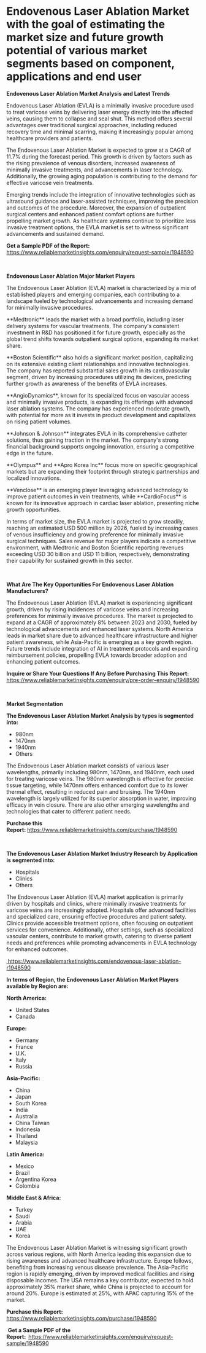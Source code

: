 <p><h1>Endovenous Laser Ablation Market with the goal of estimating the market size and future growth potential of various market segments based on component, applications and end user</h1></p><p><strong>Endovenous Laser Ablation Market Analysis and Latest Trends</strong></p>
<p><p>Endovenous Laser Ablation (EVLA) is a minimally invasive procedure used to treat varicose veins by delivering laser energy directly into the affected veins, causing them to collapse and seal shut. This method offers several advantages over traditional surgical approaches, including reduced recovery time and minimal scarring, making it increasingly popular among healthcare providers and patients.</p><p>The Endovenous Laser Ablation Market is expected to grow at a CAGR of 11.7% during the forecast period. This growth is driven by factors such as the rising prevalence of venous disorders, increased awareness of minimally invasive treatments, and advancements in laser technology. Additionally, the growing aging population is contributing to the demand for effective varicose vein treatments.</p><p>Emerging trends include the integration of innovative technologies such as ultrasound guidance and laser-assisted techniques, improving the precision and outcomes of the procedure. Moreover, the expansion of outpatient surgical centers and enhanced patient comfort options are further propelling market growth. As healthcare systems continue to prioritize less invasive treatment options, the EVLA market is set to witness significant advancements and sustained demand.</p></p>
<p><strong>Get a Sample PDF of the Report:&nbsp;</strong> <a href="https://www.reliablemarketinsights.com/enquiry/request-sample/1948590?utm_campaign=3529&utm_medium=2&utm_source=Github&utm_content=ia&utm_term=13042025&utm_id=endovenous-laser-ablation">https://www.reliablemarketinsights.com/enquiry/request-sample/1948590</a></p>
<p>&nbsp;</p>
<p><strong>Endovenous Laser Ablation Major Market Players</strong></p>
<p><p>The Endovenous Laser Ablation (EVLA) market is characterized by a mix of established players and emerging companies, each contributing to a landscape fueled by technological advancements and increasing demand for minimally invasive procedures.</p><p>**Medtronic** leads the market with a broad portfolio, including laser delivery systems for vascular treatments. The company's consistent investment in R&D has positioned it for future growth, especially as the global trend shifts towards outpatient surgical options, expanding its market share.</p><p>**Boston Scientific** also holds a significant market position, capitalizing on its extensive existing client relationships and innovative technologies. The company has reported substantial sales growth in its cardiovascular segment, driven by increasing procedures utilizing its devices, predicting further growth as awareness of the benefits of EVLA increases. </p><p>**AngioDynamics**, known for its specialized focus on vascular access and minimally invasive products, is expanding its offerings with advanced laser ablation systems. The company has experienced moderate growth, with potential for more as it invests in product development and capitalizes on rising patient volumes.</p><p>**Johnson & Johnson** integrates EVLA in its comprehensive catheter solutions, thus gaining traction in the market. The company's strong financial background supports ongoing innovation, ensuring a competitive edge in the future.</p><p>**Olympus** and **Apro Korea Inc** focus more on specific geographical markets but are expanding their footprint through strategic partnerships and localized innovations. </p><p>**Venclose** is an emerging player leveraging advanced technology to improve patient outcomes in vein treatments, while **CardioFocus** is known for its innovative approach in cardiac laser ablation, presenting niche growth opportunities.</p><p>In terms of market size, the EVLA market is projected to grow steadily, reaching an estimated USD 500 million by 2026, fueled by increasing cases of venous insufficiency and growing preference for minimally invasive surgical techniques. Sales revenue for major players indicate a competitive environment, with Medtronic and Boston Scientific reporting revenues exceeding USD 30 billion and USD 11 billion, respectively, demonstrating their capability for sustained growth in this sector.</p></p>
<p>&nbsp;</p>
<p><strong>What Are The Key Opportunities For Endovenous Laser Ablation Manufacturers?</strong></p>
<p><p>The Endovenous Laser Ablation (EVLA) market is experiencing significant growth, driven by rising incidences of varicose veins and increasing preferences for minimally invasive procedures. The market is projected to expand at a CAGR of approximately 8% between 2023 and 2030, fueled by technological advancements and enhanced laser systems. North America leads in market share due to advanced healthcare infrastructure and higher patient awareness, while Asia-Pacific is emerging as a key growth region. Future trends include integration of AI in treatment protocols and expanding reimbursement policies, propelling EVLA towards broader adoption and enhancing patient outcomes.</p></p>
<p><strong>Inquire or Share Your Questions If Any Before Purchasing This Report:</strong> <a href="https://www.reliablemarketinsights.com/enquiry/pre-order-enquiry/1948590?utm_campaign=3529&utm_medium=2&utm_source=Github&utm_content=ia&utm_term=13042025&utm_id=endovenous-laser-ablation">https://www.reliablemarketinsights.com/enquiry/pre-order-enquiry/1948590</a></p>
<p>&nbsp;</p>
<p><strong>Market Segmentation</strong></p>
<p><strong>The Endovenous Laser Ablation Market Analysis by types is segmented into:</strong></p>
<p><ul><li>980nm</li><li>1470nm</li><li>1940nm</li><li>Others</li></ul></p>
<p><p>The Endovenous Laser Ablation market consists of various laser wavelengths, primarily including 980nm, 1470nm, and 1940nm, each used for treating varicose veins. The 980nm wavelength is effective for precise tissue targeting, while 1470nm offers enhanced comfort due to its lower thermal effect, resulting in reduced pain and bruising. The 1940nm wavelength is largely utilized for its superior absorption in water, improving efficacy in vein closure. There are also other emerging wavelengths and technologies that cater to different patient needs.</p></p>
<p><strong>Purchase this Report:&nbsp;</strong><a href="https://www.reliablemarketinsights.com/purchase/1948590?utm_campaign=3529&utm_medium=2&utm_source=Github&utm_content=ia&utm_term=13042025&utm_id=endovenous-laser-ablation">https://www.reliablemarketinsights.com/purchase/1948590</a></p>
<p>&nbsp;</p>
<p><strong>The Endovenous Laser Ablation Market Industry Research by Application is segmented into:</strong></p>
<p><ul><li>Hospitals</li><li>Clinics</li><li>Others</li></ul></p>
<p><p>The Endovenous Laser Ablation (EVLA) market application is primarily driven by hospitals and clinics, where minimally invasive treatments for varicose veins are increasingly adopted. Hospitals offer advanced facilities and specialized care, ensuring effective procedures and patient safety. Clinics provide accessible treatment options, often focusing on outpatient services for convenience. Additionally, other settings, such as specialized vascular centers, contribute to market growth, catering to diverse patient needs and preferences while promoting advancements in EVLA technology for enhanced outcomes.</p></p>
<p><a href="https://www.reliablemarketinsights.com/endovenous-laser-ablation-r1948590?utm_campaign=3529&utm_medium=2&utm_source=Github&utm_content=ia&utm_term=13042025&utm_id=endovenous-laser-ablation">&nbsp;https://www.reliablemarketinsights.com/endovenous-laser-ablation-r1948590</a></p>
<p><strong>In terms of Region, the Endovenous Laser Ablation Market Players available by Region are:</strong></p>
<p>
    <p> <strong> North America: </strong>
        <ul>
            <li>United States</li>
            <li>Canada</li>
        </ul>
        </p> 
    <p> <strong> Europe: </strong>
        <ul>
            <li>Germany</li>
            <li>France</li>
            <li>U.K.</li>
            <li>Italy</li>
            <li>Russia</li>
        </ul>
        </p> 
    <p> <strong> Asia-Pacific: </strong>
        <ul>
            <li>China</li>
            <li>Japan</li>
            <li>South Korea</li>
            <li>India</li>
            <li>Australia</li>
            <li>China Taiwan</li>
            <li>Indonesia</li>
            <li>Thailand</li>
            <li>Malaysia</li>
        </ul>
        </p> 
    <p> <strong> Latin America: </strong>
        <ul>
            <li>Mexico</li>
            <li>Brazil</li>
            <li>Argentina Korea</li>
            <li>Colombia</li>
        </ul>
        </p> 
    <p> <strong> Middle East & Africa: </strong>
        <ul>
            <li>Turkey</li>
            <li>Saudi</li>
            <li>Arabia</li>
            <li>UAE</li>
            <li>Korea</li>
        </ul>
    </p>
    </p>
<p><p>The Endovenous Laser Ablation Market is witnessing significant growth across various regions, with North America leading this expansion due to rising awareness and advanced healthcare infrastructure. Europe follows, benefiting from increasing venous disease prevalence. The Asia-Pacific region is rapidly emerging, driven by improved medical facilities and rising disposable incomes. The USA remains a key contributor, expected to hold approximately 35% market share, while China is projected to account for around 20%. Europe is estimated at 25%, with APAC capturing 15% of the market.</p></p>
<p><strong>Purchase this Report: </strong><a href="https://www.reliablemarketinsights.com/purchase/1948590?utm_campaign=3529&utm_medium=2&utm_source=Github&utm_content=ia&utm_term=13042025&utm_id=endovenous-laser-ablation">https://www.reliablemarketinsights.com/purchase/1948590</a></p>
<p>&nbsp;<strong>Get a Sample PDF of the Report:&nbsp;&nbsp;</strong><a href="https://www.reliablemarketinsights.com/enquiry/request-sample/1948590?utm_campaign=3529&utm_medium=2&utm_source=Github&utm_content=ia&utm_term=13042025&utm_id=endovenous-laser-ablation">https://www.reliablemarketinsights.com/enquiry/request-sample/1948590</a></p>
<p><strong></strong></p>
<p><p></p><p></p><p></p></p>